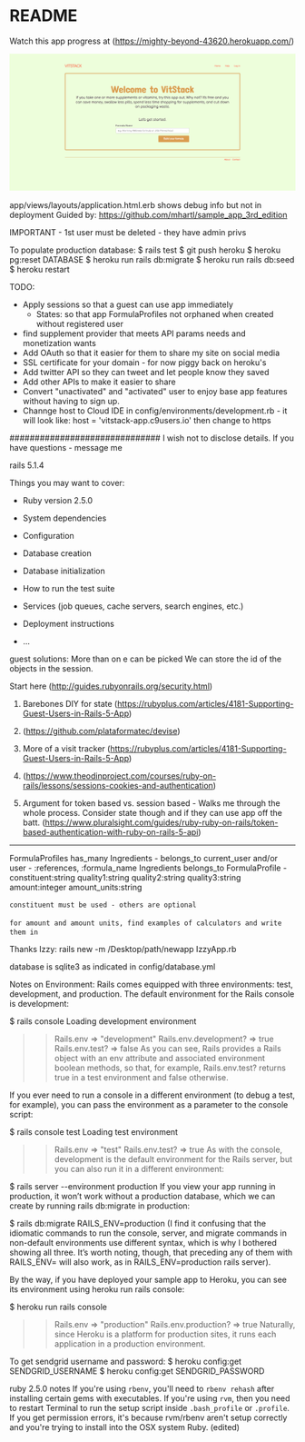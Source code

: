 # README
Watch this app progress at (https://mighty-beyond-43620.herokuapp.com/)

![Front page of VitStack](/app/assets/images/vitstack_sc.png)

app/views/layouts/application.html.erb shows debug info but not in deployment
Guided by:
https://github.com/mhartl/sample_app_3rd_edition

IMPORTANT - 1st user must be deleted - they have admin privs

To populate production database:
$ rails test
$ git push heroku
$ heroku pg:reset DATABASE
$ heroku run rails db:migrate
$ heroku run rails db:seed
$ heroku restart

TODO:
- Apply sessions so that a guest can use app immediately
	- States: so that app FormulaProfiles not orphaned when created without registered user
- find supplement provider that meets API params needs and monetization wants
- Add OAuth so that it easier for them to share my site on social media
- SSL certificate for your domain - for now piggy back on heroku's
- Add twitter API so they can tweet and let people know they saved
- Add other APIs to make it easier to share
- Convert "unactivated" and "activated" user to enjoy base app features without having to sign up.
- Channge host to Cloud IDE in config/environments/development.rb - it will look like: host = 'vitstack-app.c9users.io' then change to https


##############################
I wish not to disclose details.
If you have questions -  message me

rails 5.1.4



Things you may want to cover:

* Ruby version 2.5.0

* System dependencies

* Configuration

* Database creation

* Database initialization

* How to run the test suite

* Services (job queues, cache servers, search engines, etc.)

* Deployment instructions

* ...

guest solutions: More than on e can be picked
We can store the id of the objects in the session.

Start here (http://guides.rubyonrails.org/security.html)
1.  Barebones DIY for state
(https://rubyplus.com/articles/4181-Supporting-Guest-Users-in-Rails-5-App)

2. (https://github.com/plataformatec/devise)

3.  More of a visit tracker
(https://rubyplus.com/articles/4181-Supporting-Guest-Users-in-Rails-5-App)

4. (https://www.theodinproject.com/courses/ruby-on-rails/lessons/sessions-cookies-and-authentication)

5.  Argument for token based vs. session based - Walks me through the whole process.  Consider state though and if they can use app off the batt. (https://www.pluralsight.com/guides/ruby-ruby-on-rails/token-based-authentication-with-ruby-on-rails-5-api)

*********
FormulaProfiles has_many Ingredients - belongs_to current_user and/or user  - :references, :formula_name
Ingredients belongs_to FormulaProfile
	-constituent:string quality1:string quality2:string quality3:string amount:integer amount_units:string

	constituent must be used - others are optional

	for amount and amount units, find examples of calculators and write them in


Thanks Izzy:
rails new -m /Desktop/path/newapp
IzzyApp.rb

database is sqlite3 as indicated in config/database.yml

Notes on Environment:
Rails comes equipped with three environments: test, development, and production. The default environment for the Rails console is development:

  $ rails console
  Loading development environment
  >> Rails.env
  => "development"
  >> Rails.env.development?
  => true
  >> Rails.env.test?
  => false
As you can see, Rails provides a Rails object with an env attribute and associated environment boolean methods, so that, for example, Rails.env.test? returns true in a test environment and false otherwise.

If you ever need to run a console in a different environment (to debug a test, for example), you can pass the environment as a parameter to the console script:

  $ rails console test
  Loading test environment
  >> Rails.env
  => "test"
  >> Rails.env.test?
  => true
As with the console, development is the default environment for the Rails server, but you can also run it in a different environment:

  $ rails server --environment production
If you view your app running in production, it won’t work without a production database, which we can create by running rails db:migrate in production:

  $ rails db:migrate RAILS_ENV=production
(I find it confusing that the idiomatic commands to run the console, server, and migrate commands in non-default environments use different syntax, which is why I bothered showing all three. It’s worth noting, though, that preceding any of them with RAILS_ENV=<env> will also work, as in RAILS_ENV=production rails server).

By the way, if you have deployed your sample app to Heroku, you can see its environment using heroku run rails console:

  $ heroku run rails console
  >> Rails.env
  => "production"
  >> Rails.env.production?
  => true
Naturally, since Heroku is a platform for production sites, it runs each application in a production environment.

To get sendgrid username and password:
$ heroku config:get SENDGRID_USERNAME
$ heroku config:get SENDGRID_PASSWORD


ruby 2.5.0 notes
If you're using `rbenv`, you'll need to `rbenv rehash` after installing certain gems with executables. If you're using `rvm`, then you need to restart Terminal to run the setup script inside `.bash_profile` or `.profile`. If you get permission errors, it's because rvm/rbenv aren't setup correctly and you're trying to install into the OSX system Ruby. (edited)
